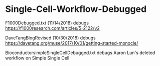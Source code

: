 # Single-Cell-Workflow-Debugged
F1000Debugged.txt (11/14/2018) debugs https://f1000research.com/articles/5-2122/v2

DaveTangBlogRevised (10/30/2018) debugs https://davetang.org/muse/2017/10/01/getting-started-monocle/

BioconductorsimpleSingleCellDebugged.txt debugs Aaron Lun's deleted workflow on Simple Single Cell
